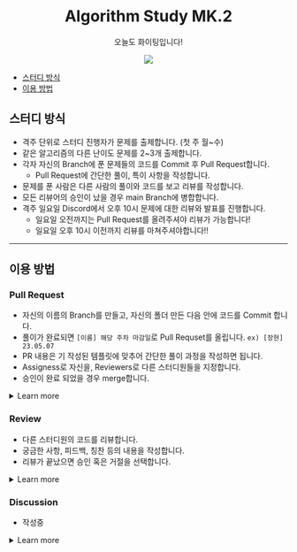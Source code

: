 <div align="center">
  <h1>Algorithm Study MK.2</h1>
  <p>오늘도 화이팅입니다!</p>
  <img src="https://hits.seeyoufarm.com/api/count/incr/badge.svg?url=https://github.com/BRIDGE-AS/Algorithm-Study-MK.2&count_bg=%#0288D1&title_bg=%233B3B3B&icon=github.svg&icon_color=%23E7E7E7&title=hits&edge_flat=false"/>
</div>

- [스터디 방식](#스터디-방식)
- [이용 방법](#이용-방법)

## 스터디 방식
- 격주 단위로 스터디 진행자가 문제를 출제합니다. (첫 주 월~수)
- 같은 알고리즘의 다른 난이도 문제를 2~3개 출제합니다.
- 각자 자신의 Branch에 푼 문제들의 코드를 Commit 후 Pull Request합니다.
  - Pull Request에 간단한 풀이, 특이 사항을 작성합니다.
- 문제를 푼 사람은 다른 사람의 풀이와 코드를 보고 리뷰를 작성합니다.
- 모든 리뷰어의 승인이 났을 경우 main Branch에 병합합니다.
- 격주 일요일 Discord에서 오후 10시 문제에 대한 리뷰와 발표를 진행합니다.
  - 일요일 오전까지는 Pull Request를 올려주셔야 리뷰가 가능합니다!
  - 일요일 오후 10시 이전까지 리뷰를 마쳐주셔야합니다!!
  
---
## 이용 방법
### Pull Request
- 자신의 이름의 Branch를 만들고, 자신의 폴더 만든 다음 안에 코드를 Commit 합니다.
- 풀이가 완료되면 `[이름] 해당 주차 마감일`로 Pull Requset를 올립니다. `ex) [장현] 23.05.07`
- PR 내용은 기 작성된 템플릿에 맞추어 간단한 풀이 과정을 작성하면 됩니다.
- Assigness로 자신을, Reviewers로 다른 스터디원들을 지정합니다.
- 승인이 완료 되었을 경우 merge합니다.

<details>
<summary>Learn more</summary>
추가 예정
</details>

### Review
- 다른 스터디원의 코드를 리뷰합니다.
- 궁금한 사항, 피드백, 칭찬 등의 내용을 작성합니다.
- 리뷰가 끝났으면 승인 혹은 거절을 선택합니다.

<details>
<summary>Learn more</summary>
추가 예정
</details>

### Discussion
- 작성중

<details>
<summary>Learn more</summary>
추가 예정
</details>